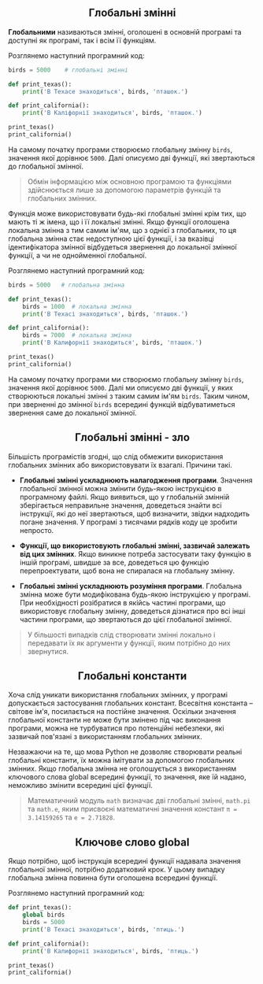 
<h2 align="center"><b>Глобальні змінні</b></h2>

**Глобальними** називаються змінні, оголошені в основній програмі та доступні як програмі, так і всім її функціям.

Розглянемо наступний програмний код:
```python
birds = 5000    # глобальні змінні

def print_texas():
    print('В Техасе знаходиться', birds, 'пташок.')

def print_california():
    print('В Каліфорнії знаходиться', birds, 'пташок.')

print_texas()
print_california()

```
На самому початку програми створюємо глобальну змінну `birds`, значення якої дорівнює `5000`. Далі описуємо дві функції, які звертаються до глобальної змінної.

> Обмін інформацією між основною програмою та функціями здійснюється лише за допомогою параметрів функцій та глобальних змінних.

Функція може використовувати будь-які глобальні змінні крім тих, що мають ті ж імена, що і її локальні змінні. Якщо функції оголошена локальна змінна з тим самим ім'ям, що з однієї з глобальних, то ця глобальна змінна стає недоступною цієї функції, і за вказівці ідентифікатора змінної відбудеться звернення до локальної змінної функції, а чи не однойменної глобальної.

Розглянемо наступний програмний код:
```python
birds = 5000   # глобальна змінна

def print_texas():
    birds = 1000  # локальна змінна
    print('В Техасі знаходиться', birds, 'пташок.')

def print_california():
    birds = 7000  # локальна змінна
    print('В Калифорнії знаходиться', birds, 'пташок.')

print_texas()
print_california()

```
На самому початку програми ми створюємо глобальну змінну `birds`, значення якої дорівнює `5000`. Далі ми описуємо дві функції, у яких створюються локальні змінні з таким самим ім'ям `birds`. Таким чином, при зверненні до змінної `birds` всередині функцій відбуватиметься звернення саме до локальної змінної.

<h2 align="center"><b>Глобальні змінні - зло</b></h2>

Більшість програмістів згодні, що слід обмежити використання глобальних змінних або використовувати їх взагалі. Причини такі.

* **Глобальні змінні ускладнюють налагодження програми**. Значення глобальної змінної можна змінити будь-якою інструкцією в програмному файлі. Якщо виявиться, що у глобальній змінній зберігається неправильне значення, доведеться знайти всі інструкції, які до неї звертаються, щоб визначити, звідки надходить погане значення. У програмі з тисячами рядків коду це зробити непросто.

* **Функції, що використовують глобальні змінні, зазвичай залежать від цих змінних**. Якщо виникне потреба застосувати таку функцію в іншій програмі, швидше за все, доведеться цю функцію перепроектувати, щоб вона не спиралася на глобальну змінну.

* **Глобальні змінні ускладнюють розуміння програми**. Глобальна змінна може бути модифікована будь-якою інструкцією у програмі. При необхідності розібратися в якійсь частині програми, що використовує глобальну змінну, доведеться дізнатися про всі інші частини програми, що звертаються до цієї глобальної змінної.

> У більшості випадків слід створювати змінні локально і передавати їх як аргументи у функції, яким потрібно до них звернутися.

<h2 align="center"><b>Глобальні константи</b></h2>

Хоча слід уникати використання глобальних змінних, у програмі допускається застосування глобальних констант. Всесвітня константа – світове ім'я, посилається на постійне значення. Оскільки значення глобальної константи не може бути змінено під час виконання програми, можна не турбуватися про потенційні небезпеки, які зазвичай пов'язані з використанням глобальних змінних.

Незважаючи на те, що мова Python не дозволяє створювати реальні глобальні константи, їх можна імітувати за допомогою глобальних змінних. Якщо глобальна змінна не оголошується з використанням ключового слова global всередині функції, то значення, яке їй надано, неможливо змінити всередині цієї функції.

> Математичний модуль `math` визначає дві глобальні змінні, `math.pi` та `math.e`, яким присвоєні математичні значення констант `π = 3.14159265` та `e = 2.71828`.

<h2 align="center"><b>Ключове слово global</b></h2>

Якщо потрібно, щоб інструкція всередині функції надавала значення глобальної змінної, потрібно додатковий крок. У цьому випадку глобальна змінна повинна бути оголошена всередині функції.

Розглянемо наступний програмний код:

```python
def print_texas():
    global birds
    birds = 5000
    print('В Техасі знаходиться', birds, 'птиць.')

def print_california():
    print('В Калифорнії знаходиться', birds, 'птиць.')

print_texas()
print_california()
```
